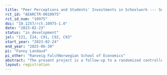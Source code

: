 ```yaml
---
title: "Peer Perceptions and Students' Investments in Schoolwork --- Second Randomized Controlled Trial and Additional Data Collection"
rct_id: "AEARCTR-0010975"
rct_id_num: "10975"
doi: "10.1257/rct.10975-1.0"
date: "2023-02-23"
status: "in_development"
jel: "I21, I24, C91, C92, C93"
start_year: "2023-02-24"
end_year: "2025-06-30"
pi: "Fanny Landaud"
pi_other: "Ranveig FalchNorwegian School of Economics"
abstract: "The present project is a follow-up to a randomized controlled trial investigating students’ misperceptions about their peers’ study time, and their impacts on students’ own schoolwork investments. The initial randomized controlled trial was pre-registered at the AEA RCT registry prior to data collection (AEARCTR-0005514). The present pre-analysis plan should be read as an addition to the former pre-analysis plan. The main goals of the second randomized controlled trial and of the additional data collection are (i) to strengthen the robustness of the initial findings, (ii) to investigate the mechanisms behind the main findings."
layout: registration
---
```


